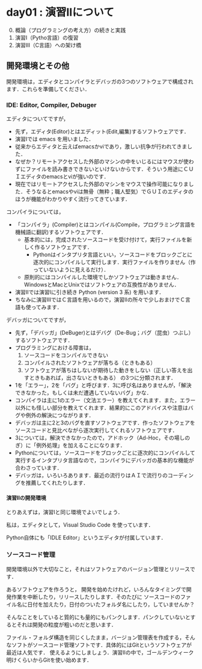 # day01 : 演習Ⅱについて

0. 概論（プログラミングの考え方）の続きと実践
1. 演習Ⅰ（Pytho言語）の復習
2. 演習Ⅲ（C言語）への架け橋

## 開発環境とその他

開発環境は，エディタとコンパイラとデバッガの3つのソフトウェアで構成されます．これらを準備してください．

### IDE: Editor, Compiler, Debuger

エディタについてですが，
- 先ず，エディタ(Editor)とはエディット(Edit,編集)するソフトウェアです．
- 演習Ⅰでは emacs を用いました．
- 従来からエディタと云えばemacsかviであり，激しい抗争が行われてきました．
- なぜか？リモートアクセスした外部のマシンの中をいじるにはマウスが使わずにファイルを読み書きできないといけないからです．そういう用途にＣＵＩエディタのemacsとviが強いのです．
- 現在ではリモートアクセスした外部のマシンをマウスで操作可能になりました．そうなるとemacsやviは無骨（無粋；職人堅気）でＧＵＩのエディタのほうが機能がわかりやすく流行ってきています．

コンパイラについては，
- 「コンパイラ」(Compiler)とはコンパイル(Compile，プログラミング言語を機械語に翻訳)するソフトウェアです．
  - 基本的には，完成されたソースコードを受け付けて，実行ファイルを新しく作るソフトウェアです．
    - Pythonはインタプリタ言語といい，ソースコードをブロックごとに逐次的にコンパイルして実行します．実行ファイルを作りません（作っていないように見えるだけ）．
  - 原則的にはコンパイルした環境でしかソフトウェアは動きません．WindowsとMacとUnixではソフトウェアの互換性がありません．
- 演習Ⅱでは演習Ⅰに引き続き Python (version 3 系) を用います．
- ちなみに演習ⅢではＣ言語を用いるので，演習Ⅱの所々で少しおまけでＣ言語も使ってみます．

デバッガについてですが，
- 先ず，「デバッガ」(DeBuger)とはデバグ（De-Bug；バグ（昆虫）つぶし）するソフトウェアです．
- プログラミングにおける障害は，
  1. ソースコードをコンパイルできない
  2. コンパイルされたソフトウェアが落ちる（ときもある）
  3. ソフトウェアが落ちはしないが期待した動きをしない（正しい答えを出すときもあれば，出さないときもある）
  の3つに分類されます．
- 1を「エラー」，2を「バグ」と呼びます．3に呼び名はありませんが，「解決できなかった，もしくは未だ遭遇していないバグ」かな．
- コンパイラは主に1のエラー（文法エラー）を教えてくれます．また，エラー以外にも怪しい部分を教えてくれます．結果的にこのアドバイスや注意はバグや例外の解決につながります．
- デバッガは主に2と3のバグを直すソフトウェアです．作ったソフトウェアをソースコードと見比べながら逐次実行してくれるソフトウェアです．
- 3については，解決できなかったので，アドホック（Ad-Hoc，その場しのぎ）に「例外処理」を加えることになります．
- Pythonについては，ソースコードをブロックごとに逐次的にコンパイルして実行するインタプリタ言語なので，コンパイラにデバッガの基本的な機能が合わさっています．
- デバッガは，いろいろあります．最近の流行りはＡＩで流行りのコーディングを推薦してくれたりします．

#### 演習Ⅱの開発環境

とりあえずは，演習Ⅰと同じ環境でよいでしょう．

私は，エディタとして，Visual Studio Code を使っています．

Python自体にも「IDLE Editor」というエディタが付属しています．

### ソースコード管理

開発環境以外で大切なこと，それはソフトウェアのバージョン管理とリリースです．

あるソフトウェアを作ろうと， 開発を始めたけれど，いろんなタイミングで開発作業を中断したり，リリースしたりします．そのたびに
ソースコードのファイル名に日付を加えたり，日付のついたフォルダ名にしたり，していませんか？

そんなことをしていると質的にも量的にもパンクします．パンクしていないとするとそれは開発の粒度が粗いのだと思います．

ファイル・フォルダ構造を同じくしたまま，バージョン管理表を作成する，そんなソフトがソースコード管理ソフトです．具体的にはGitというソフトウェアが最近は人気です．
使えるようにしましょう．演習Ⅱの中で，ゴールデンウィーク明けくらいからGitを使い始めます．


